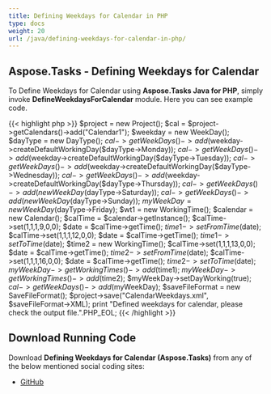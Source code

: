 ```yaml
---
title: Defining Weekdays for Calendar in PHP
type: docs
weight: 20
url: /java/defining-weekdays-for-calendar-in-php/
---
```


## **Aspose.Tasks - Defining Weekdays for Calendar**
To Define Weekdays for Calendar using **Aspose.Tasks Java for PHP**, simply invoke **DefineWeekdaysForCalendar** module. Here you can see example code.

{{< highlight php >}}
$project = new Project();
$cal = $project->getCalendars()->add("Calendar1");
$weekday = new WeekDay();
$dayType = new DayType();
$cal->getWeekDays()->add($weekday->createDefaultWorkingDay($dayType->Monday));
$cal->getWeekDays()->add($weekday->createDefaultWorkingDay($dayType->Tuesday));
$cal->getWeekDays()->add($weekday->createDefaultWorkingDay($dayType->Wednesday));
$cal->getWeekDays()->add($weekday->createDefaultWorkingDay($dayType->Thursday));
$cal->getWeekDays()->add(new WeekDay($dayType->Saturday));
$cal->getWeekDays()->add(new WeekDay($dayType->Sunday));
$myWeekDay = new WeekDay($dayType->Friday);
$wt1 = new WorkingTime();
$calendar = new Calendar();
$calTime = $calendar->getInstance();
$calTime->set(1,1,1,9,0,0);
$date = $calTime->getTime();
$time1->setFromTime($date);
$calTime->set(1,1,1,12,0,0);
$date = $calTime->getTime();
$time1->setToTime($date);
$time2 = new WorkingTime();
$calTime->set(1,1,1,13,0,0);
$date = $calTime->getTime();
$time2->setFromTime($date);
$calTime->set(1,1,1,16,0,0);
$date = $calTime->getTime();
$time2->setToTime($date);
$myWeekDay->getWorkingTimes()->add($time1);
$myWeekDay->getWorkingTimes()->add($time2);
$myWeekDay->setDayWorking(true);
$cal->getWeekDays()->add($myWeekDay);
$saveFileFormat = new SaveFileFormat();
$project->save("CalendarWeekdays.xml", $saveFileFormat->XML);
print "Defined weekdays for calendar, please check the output file.".PHP_EOL;
{{< /highlight >}}

## **Download Running Code**
Download **Defining Weekdays for Calendar (Aspose.Tasks)** from any of the below mentioned social coding sites:

- [GitHub](https://github.com/aspose-tasks/Aspose.Tasks-for-Java/blob/master/Plugins/Aspose_Tasks_Java_for_PHP/src/aspose/tasks/WorkingWithCalendars/DefineWeekdaysForCalendar.php)
